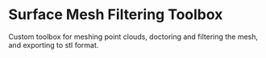 # Surface Mesh Filtering Toolbox

Custom toolbox for meshing point clouds, doctoring and filtering the mesh, and exporting to stl format.
